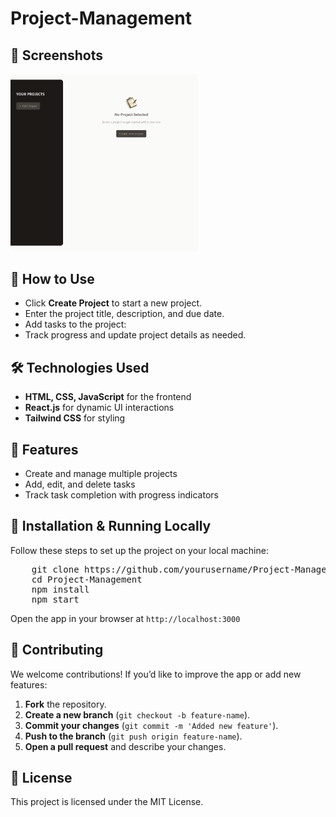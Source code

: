 # Project-Management

<h2>📸 Screenshots</h2>
<!-- <div style="display: flex; gap: 10px;"> -->
    <img src="screenShot-1.png" alt="Project Screenshot 1" width="300">
    <!-- <img src="screenShot-2.png" alt="Project Screenshot 2" width="300"> -->
    <!-- <img src="screenShot-3.png" alt="Project Screenshot 3" width="300"> -->
<!-- </div> -->

<h2>📝 How to Use</h2>
<ul>
    <li>Click <strong>Create Project</strong> to start a new project.</li>
    <li>Enter the project title, description, and due date.</li>
    <li>Add tasks to the project:</li>
    <li>Track progress and update project details as needed.</li>
</ul>

<h2>🛠️ Technologies Used</h2>
<ul>
    <li><strong>HTML, CSS, JavaScript</strong> for the frontend</li>
    <li><strong>React.js</strong> for dynamic UI interactions</li>
    <li><strong>Tailwind CSS</strong> for styling</li>
</ul>

<h2>🚀 Features</h2>
<ul>
    <li>Create and manage multiple projects</li>
    <li>Add, edit, and delete tasks</li>
    <li>Track task completion with progress indicators</li>
</ul>

<h2>🔧 Installation & Running Locally</h2>
<p>Follow these steps to set up the project on your local machine:</p>
<pre>
    git clone https://github.com/yourusername/Project-Management.git
    cd Project-Management
    npm install
    npm start
</pre>
<p>Open the app in your browser at <code>http://localhost:3000</code></p>

<h2>🤝 Contributing</h2>
<p>We welcome contributions! If you’d like to improve the app or add new features:</p>
<ol>
    <li><strong>Fork</strong> the repository.</li>
    <li><strong>Create a new branch</strong> (<code>git checkout -b feature-name</code>).</li>
    <li><strong>Commit your changes</strong> (<code>git commit -m 'Added new feature'</code>).</li>
    <li><strong>Push to the branch</strong> (<code>git push origin feature-name</code>).</li>
    <li><strong>Open a pull request</strong> and describe your changes.</li>
</ol>

<h2>📝 License</h2>
<p>This project is licensed under the MIT License.</p>
